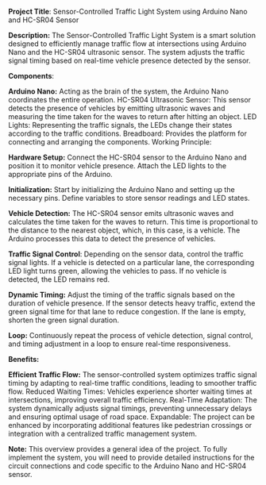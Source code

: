 **Project Title**: Sensor-Controlled Traffic Light System using Arduino Nano and HC-SR04 Sensor

**Description:** The Sensor-Controlled Traffic Light System is a smart solution designed to efficiently manage traffic flow at intersections using Arduino Nano and the HC-SR04 ultrasonic sensor. The system adjusts the traffic signal timing based on real-time vehicle presence detected by the sensor.

**Components**:

**Arduino Nano:** Acting as the brain of the system, the Arduino Nano coordinates the entire operation. HC-SR04 Ultrasonic Sensor: This sensor detects the presence of vehicles by emitting ultrasonic waves and measuring the time taken for the waves to return after hitting an object. LED Lights: Representing the traffic signals, the LEDs change their states according to the traffic conditions. Breadboard: Provides the platform for connecting and arranging the components. Working Principle:

**Hardware Setup:** Connect the HC-SR04 sensor to the Arduino Nano and position it to monitor vehicle presence. Attach the LED lights to the appropriate pins of the Arduino.

**Initialization:** Start by initializing the Arduino Nano and setting up the necessary pins. Define variables to store sensor readings and LED states.

**Vehicle Detection:** The HC-SR04 sensor emits ultrasonic waves and calculates the time taken for the waves to return. This time is proportional to the distance to the nearest object, which, in this case, is a vehicle. The Arduino processes this data to detect the presence of vehicles.

**Traffic Signal Control**: Depending on the sensor data, control the traffic signal lights. If a vehicle is detected on a particular lane, the corresponding LED light turns green, allowing the vehicles to pass. If no vehicle is detected, the LED remains red.

**Dynamic Timing:** Adjust the timing of the traffic signals based on the duration of vehicle presence. If the sensor detects heavy traffic, extend the green signal time for that lane to reduce congestion. If the lane is empty, shorten the green signal duration.

**Loop:** Continuously repeat the process of vehicle detection, signal control, and timing adjustment in a loop to ensure real-time responsiveness.

**Benefits:**

**Efficient Traffic Flow:** The sensor-controlled system optimizes traffic signal timing by adapting to real-time traffic conditions, leading to smoother traffic flow. Reduced Waiting Times: Vehicles experience shorter waiting times at intersections, improving overall traffic efficiency. Real-Time Adaptation: The system dynamically adjusts signal timings, preventing unnecessary delays and ensuring optimal usage of road space. Expandable: The project can be enhanced by incorporating additional features like pedestrian crossings or integration with a centralized traffic management system.

**Note:** This overview provides a general idea of the project. To fully implement the system, you will need to provide detailed instructions for the circuit connections and code specific to the Arduino Nano and HC-SR04 sensor.
